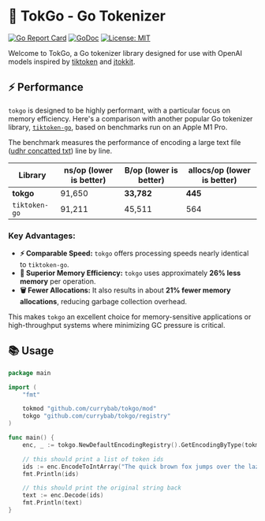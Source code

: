 # 🚀 TokGo - Go Tokenizer

[![Go Report Card](https://goreportcard.com/badge/github.com/currybab/tokgo)](https://goreportcard.com/report/github.com/currybab/tokgo)
[![GoDoc](https://godoc.org/github.com/currybab/tokgo?status.svg)](https://pkg.go.dev/github.com/currybab/tokgo)
[![License: MIT](https://img.shields.io/github/license/currybab/tokgo)](https://opensource.org/license/mit/)
<!-- ![GitHub Workflow Status](https://img.shields.io/github/actions/workflow/status/currybab/tokgo/build-publish.yml)
<!-- Consider adding a CI badge once set up -->

Welcome to TokGo, a Go tokenizer library designed for use with OpenAI models inspired by [tiktoken](https://github.com/openai/tiktoken) and [jtokkit](https://github.com/knuddelsgmbh/jtokkit).

## ⚡ Performance

`tokgo` is designed to be highly performant, with a particular focus on memory efficiency. Here's a comparison with another popular Go tokenizer library, [`tiktoken-go`](https://github.com/pkoukk/tiktoken-go), based on benchmarks run on an Apple M1 Pro.

The benchmark measures the performance of encoding a large text file ([udhr concatted txt](https://research.ics.aalto.fi/cog/data/udhr/)) line by line.

| Library         | ns/op (lower is better) | B/op (lower is better) | allocs/op (lower is better) |
| --------------- | ----------------------- | ---------------------- | --------------------------- |
| **tokgo**       | 91,650                  | **33,782**             | **445**                     |
| `tiktoken-go`   | 91,211                  | 45,511                 | 564                         |

### Key Advantages:

*   **⚡ Comparable Speed:** `tokgo` offers processing speeds nearly identical to `tiktoken-go`.
*   **🧠 Superior Memory Efficiency:** `tokgo` uses approximately **26% less memory** per operation.
*   **🗑️ Fewer Allocations:** It also results in about **21% fewer memory allocations**, reducing garbage collection overhead.

This makes `tokgo` an excellent choice for memory-sensitive applications or high-throughput systems where minimizing GC pressure is critical.

## 📚 Usage

```go
package main

import (
	"fmt"

	tokmod "github.com/currybab/tokgo/mod"
	tokgo "github.com/currybab/tokgo/registry"
)

func main() {
	enc, _ := tokgo.NewDefaultEncodingRegistry().GetEncodingByType(tokmod.CL100K_BASE)

	// this should print a list of token ids
	ids := enc.EncodeToIntArray("The quick brown fox jumps over the lazy dog 😎")
	fmt.Println(ids)

	// this should print the original string back
	text := enc.Decode(ids)
	fmt.Println(text)
}
```
